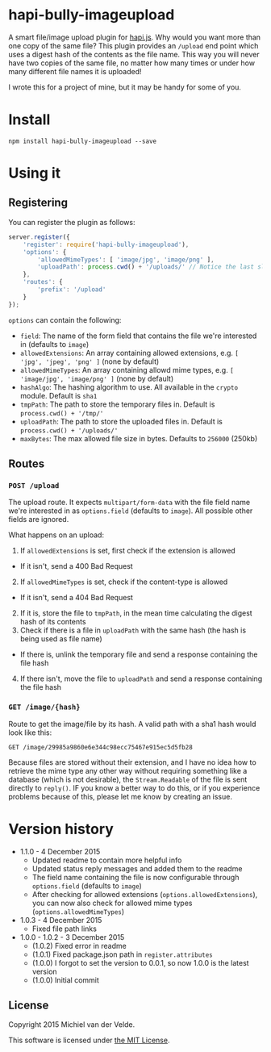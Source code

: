 
# hapi-bully-imageupload

A smart file/image upload plugin for [hapi.js](http://hapijs.com). Why would you want more than one copy of the same file? This plugin provides an `/upload` end point which uses a digest hash of the contents as the file name. This way you will never have two copies of the same file, no matter how many times or under how many different file names it is uploaded!

I wrote this for a project of mine, but it may be handy for some of you.

# Install

```
npm install hapi-bully-imageupload --save
```

# Using it

## Registering

You can register the plugin as follows:

```js
server.register({
	'register': require('hapi-bully-imageupload'),
	'options': {
		'allowedMimeTypes': [ 'image/jpg', 'image/png' ],
		'uploadPath': process.cwd() + '/uploads/' // Notice the last slash
	},
	'routes': {
		'prefix': '/upload'
	}
});
```

`options` can contain the following:
* `field`: The name of the form field that contains the file we're interested in (defaults to `image`)
* `allowedExtensions`: An array containing allowed extensions, e.g. `[ 'jpg', 'jpeg', 'png' ]` (none by default)
* `allowedMimeTypes`: An array containing allowd mime types, e.g. `[ 'image/jpg', 'image/png' ]` (none by default)
* `hashAlgo`: The hashing algorithm to use. All available in the `crypto` module. Default is `sha1`
* `tmpPath`: The path to store the temporary files in. Default is `process.cwd() + '/tmp/'`
* `uploadPath`: The path to store the uploaded files in. Default is `process.cwd() + '/uploads/'`
* `maxBytes`: The max allowed file size in bytes. Defaults to `256000` (250kb)

## Routes

### `POST /upload`

The upload route. It expects `multipart/form-data` with the file field name we're interested in as `options.field` (defaults to `image`). All possible other fields are ignored.

What happens on an upload:

1. If `allowedExtensions` is set, first check if the extension is allowed
  * If it isn't, send a 400 Bad Request
2. If `allowedMimeTypes` is set, check if the content-type is allowed
  * If it isn't, send a 404 Bad Request
2. If it is, store the file to `tmpPath`, in the mean time calculating the digest hash of its contents
3. Check if there is a file in `uploadPath` with the same hash (the hash is being used as file name)
 * If there is, unlink the temporary file and send a response containing the file hash
4. If there isn't, move the file to `uploadPath` and send a response containing the file hash



### `GET /image/{hash}`

Route to get the image/file by its hash. A valid path with a sha1 hash would look like this:

```
GET /image/29985a9860e6e344c98ecc75467e915ec5d5fb28
```

Because files are stored without their extension, and I have no idea how to retrieve the mime type any other way without requiring something like a database (which is not desirable), the `Stream.Readable` of the file is sent directly to `reply()`. IF you know a better way to do this, or if you experience problems because of this, please let me know by creating an issue.

# Version history

* 1.1.0 - 4 December 2015
  * Updated readme to contain more helpful info
  * Updated status reply messages and added them to the readme
  * The field name containing the file is now configurable through `options.field` (defaults to `image`)
  * After checking for allowed extensions (`options.allowedExtensions`), you can now also check for allowed mime types (`options.allowedMimeTypes`)
* 1.0.3 - 4 December 2015
  * Fixed file path links
* 1.0.0 - 1.0.2 - 3 December 2015
  * (1.0.2) Fixed error in readme
  * (1.0.1) Fixed package.json path in `register.attributes`
  * (1.0.0) I forgot to set the version to 0.0.1, so now 1.0.0 is the latest version
  * (1.0.0) Initial commit

## License

Copyright 2015 Michiel van der Velde.

This software is licensed under [the MIT License](LICENSE).
